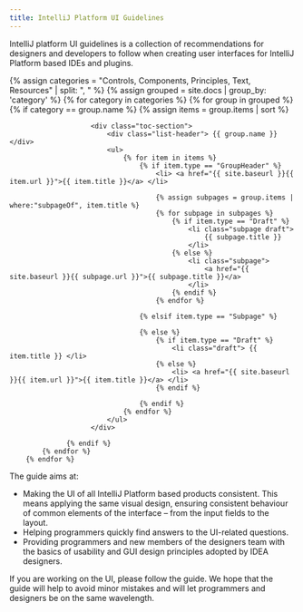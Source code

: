 ```yaml
---
title: IntelliJ Platform UI Guidelines
---
```






<p class="noanchor">IntelliJ platform UI guidelines is a collection of recommendations for designers and developers to follow when creating user interfaces for IntelliJ Platform based IDEs and plugins.</p> 

<div class="separator"></div>

<div class="toc-mainpage__container">
    {% assign categories = "Controls, Components, Principles, Text, Resources" | split: ", " %}
    {% assign grouped = site.docs | group_by: 'category' %}
        {% for category in categories %}
            {% for group in grouped %}     
                {% if category == group.name %}      
                    {% assign items = group.items | sort %}
                
                        <div class="toc-section">
                            <div class="list-header"> {{ group.name }} </div>
                            <ul>                    
                                {% for item in items %}        
                                    {% if item.type == "GroupHeader" %}
                                        <li> <a href="{{ site.baseurl }}{{ item.url }}">{{ item.title }}</a> </li>                                
                                        
                                        {% assign subpages = group.items | where:"subpageOf", item.title %}                                
                                        {% for subpage in subpages %}
                                            {% if item.type == "Draft" %}
                                                <li class="subpage draft"> 
                                                    {{ subpage.title }} 
                                                </li>
                                            {% else %}
                                                <li class="subpage">                                        
                                                    <a href="{{ site.baseurl }}{{ subpage.url }}">{{ subpage.title }}</a>
                                                </li>
                                            {% endif %}
                                        {% endfor %}
                            
                                    {% elsif item.type == "Subpage" %}
            
                                    {% else %}
                                        {% if item.type == "Draft" %}
                                            <li class="draft"> {{ item.title }} </li>
                                        {% else %}
                                            <li> <a href="{{ site.baseurl }}{{ item.url }}">{{ item.title }}</a> </li>
                                        {% endif %}
                                        
                                    {% endif %}        
                                {% endfor %}
                            </ul>
                        </div>
                  
                  {% endif %}                  
            {% endfor %}
        {% endfor %}
</div>

<div class="separator"></div>

<p class="noanchor">The guide aims at:</p>
<ul>
<li>Making the UI of all IntelliJ Platform based products consistent. This means applying the same visual design, ensuring consistent behaviour of common elements of the interface – from the input fields to the layout.</li>
<li>Helping programmers quickly find answers to the UI-related questions.</li>
<li>Providing programmers and new members of the designers team with the basics of usability and GUI design principles adopted by IDEA designers.</li>
</ul>

<p class="noanchor">If you are working on the UI, please follow the guide. We hope that the guide will help to avoid minor mistakes and will let programmers and designers be on the same wavelength.</p>
